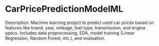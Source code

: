 # CarPricePredictionModelML
Description: Machine learning project to predict used car prices based on features like brand, year, mileage, fuel type, transmission, and engine specs. Includes data preprocessing, EDA, model training (Linear Regression, Random Forest, etc.), and evaluation.
